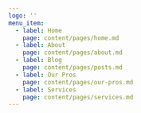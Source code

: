 ```yaml
---
logo: ''
menu_item:
  - label: Home
    page: content/pages/home.md
  - label: About
    page: content/pages/about.md
  - label: Blog
    page: content/pages/posts.md
  - label: Our Pros
    page: content/pages/our-pros.md
  - label: Services
    page: content/pages/services.md
---
```

